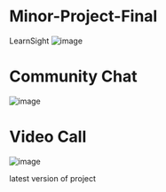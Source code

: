 # Minor-Project-Final
LearnSight
![image](https://github.com/jassmunday/Minor-Project-Final/assets/129063092/cfbd1c27-02d7-4c63-929a-e4c1782b766f)
# Community Chat
![image](https://github.com/jassmunday/Minor-Project-Final/assets/129063092/17255d6e-e904-46be-8cd6-9bc3c040e0b7)
# Video Call
![image](https://github.com/jassmunday/Minor-Project-Final/assets/129063092/50f8a552-0209-44fb-9bd8-f8e945fd2a0b)

latest version of project
